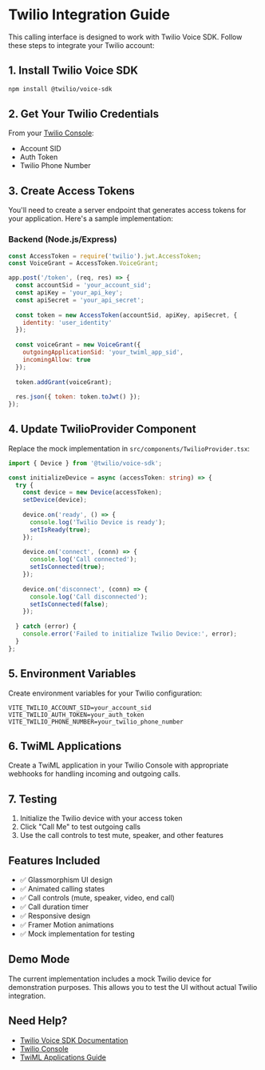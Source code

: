 # Twilio Integration Guide

This calling interface is designed to work with Twilio Voice SDK. Follow these steps to integrate your Twilio account:

## 1. Install Twilio Voice SDK

```bash
npm install @twilio/voice-sdk
```

## 2. Get Your Twilio Credentials

From your [Twilio Console](https://console.twilio.com/):
- Account SID
- Auth Token
- Twilio Phone Number

## 3. Create Access Tokens

You'll need to create a server endpoint that generates access tokens for your application. Here's a sample implementation:

### Backend (Node.js/Express)
```javascript
const AccessToken = require('twilio').jwt.AccessToken;
const VoiceGrant = AccessToken.VoiceGrant;

app.post('/token', (req, res) => {
  const accountSid = 'your_account_sid';
  const apiKey = 'your_api_key';
  const apiSecret = 'your_api_secret';
  
  const token = new AccessToken(accountSid, apiKey, apiSecret, {
    identity: 'user_identity'
  });
  
  const voiceGrant = new VoiceGrant({
    outgoingApplicationSid: 'your_twiml_app_sid',
    incomingAllow: true
  });
  
  token.addGrant(voiceGrant);
  
  res.json({ token: token.toJwt() });
});
```

## 4. Update TwilioProvider Component

Replace the mock implementation in `src/components/TwilioProvider.tsx`:

```typescript
import { Device } from '@twilio/voice-sdk';

const initializeDevice = async (accessToken: string) => {
  try {
    const device = new Device(accessToken);
    setDevice(device);
    
    device.on('ready', () => {
      console.log('Twilio Device is ready');
      setIsReady(true);
    });
    
    device.on('connect', (conn) => {
      console.log('Call connected');
      setIsConnected(true);
    });
    
    device.on('disconnect', (conn) => {
      console.log('Call disconnected');
      setIsConnected(false);
    });
    
  } catch (error) {
    console.error('Failed to initialize Twilio Device:', error);
  }
};
```

## 5. Environment Variables

Create environment variables for your Twilio configuration:

```env
VITE_TWILIO_ACCOUNT_SID=your_account_sid
VITE_TWILIO_AUTH_TOKEN=your_auth_token
VITE_TWILIO_PHONE_NUMBER=your_twilio_phone_number
```

## 6. TwiML Applications

Create a TwiML application in your Twilio Console with appropriate webhooks for handling incoming and outgoing calls.

## 7. Testing

1. Initialize the Twilio device with your access token
2. Click "Call Me" to test outgoing calls
3. Use the call controls to test mute, speaker, and other features

## Features Included

- ✅ Glassmorphism UI design
- ✅ Animated calling states
- ✅ Call controls (mute, speaker, video, end call)
- ✅ Call duration timer
- ✅ Responsive design
- ✅ Framer Motion animations
- ✅ Mock implementation for testing

## Demo Mode

The current implementation includes a mock Twilio device for demonstration purposes. This allows you to test the UI without actual Twilio integration.

## Need Help?

- [Twilio Voice SDK Documentation](https://www.twilio.com/docs/voice/sdks/javascript)
- [Twilio Console](https://console.twilio.com/)
- [TwiML Applications Guide](https://www.twilio.com/docs/voice/twiml)